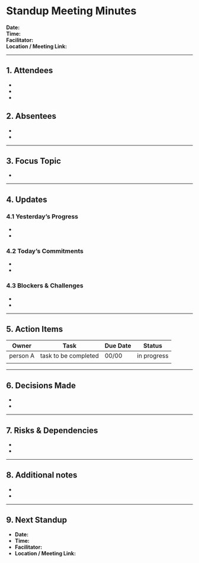 # Standup Meeting Minutes

**Date:**  
**Time:**  
**Facilitator:**  
**Location / Meeting Link:**  

---

## 1. Attendees  
-  
-  
-  

## 2. Absentees  
-  
-  

---

## 3. Focus Topic   
-  

---

## 4. Updates  
### 4.1 Yesterday’s Progress  
-  
-  

### 4.2 Today’s Commitments  
-  
-  

### 4.3 Blockers & Challenges  
-  
-  

---

## 5. Action Items  
| Owner       | Task                                      | Due Date    | Status     |
|-------------|-------------------------------------------|-------------|------------|
|person A     | task to be completed                      | 00/00       | in progress|
|             |                                           |             |            |

---

## 6. Decisions Made  
-  
-  

---

## 7. Risks & Dependencies  
-  
-  

---

## 8. Additional notes  
-  
-  

---

## 9. Next Standup  
- **Date:**  
- **Time:**  
- **Facilitator:**  
- **Location / Meeting Link:**
